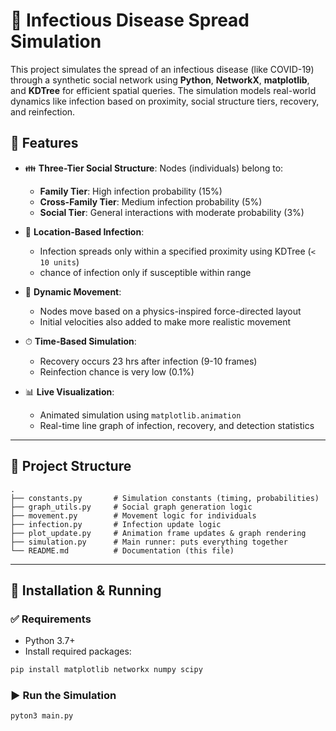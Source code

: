 # 🦠 Infectious Disease Spread Simulation

This project simulates the spread of an infectious disease (like COVID-19) through a synthetic social network using **Python**, **NetworkX**, **matplotlib**, and **KDTree** for efficient spatial queries. The simulation models real-world dynamics like infection based on proximity, social structure tiers, recovery, and reinfection.

## 🚀 Features

- 👪 **Three-Tier Social Structure**: Nodes (individuals) belong to:
  - **Family Tier**: High infection probability (15%)
  - **Cross-Family Tier**: Medium infection probability (5%)
  - **Social Tier**: General interactions with moderate probability (3%)

- 📍 **Location-Based Infection**:
  - Infection spreads only within a specified proximity using KDTree (`< 10 units`)
  - chance of infection only if susceptible within range

- 🔄 **Dynamic Movement**:
  - Nodes move based on a physics-inspired force-directed layout
  - Initial velocities also added to make more realistic movement

- ⏱ **Time-Based Simulation**:
  - Recovery occurs 23 hrs after infection (9-10 frames)
  - Reinfection chance is very low (0.1%)

- 📊 **Live Visualization**:
  - Animated simulation using `matplotlib.animation`
  - Real-time line graph of infection, recovery, and detection statistics

---

## 📂 Project Structure
```plaintext
.
├── constants.py       # Simulation constants (timing, probabilities)
├── graph_utils.py     # Social graph generation logic
├── movement.py        # Movement logic for individuals
├── infection.py       # Infection update logic
├── plot_update.py     # Animation frame updates & graph rendering
├── simulation.py      # Main runner: puts everything together
└── README.md          # Documentation (this file)
```

---

## 🧪 Installation & Running

### ✅ Requirements

- Python 3.7+
- Install required packages:

```bash
pip install matplotlib networkx numpy scipy
```
### ▶️ Run the Simulation
```bash
pyton3 main.py
```
